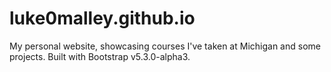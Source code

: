 # luke0malley.github.io

My personal website, showcasing courses I've taken at Michigan and some projects. Built with Bootstrap v5.3.0-alpha3.

